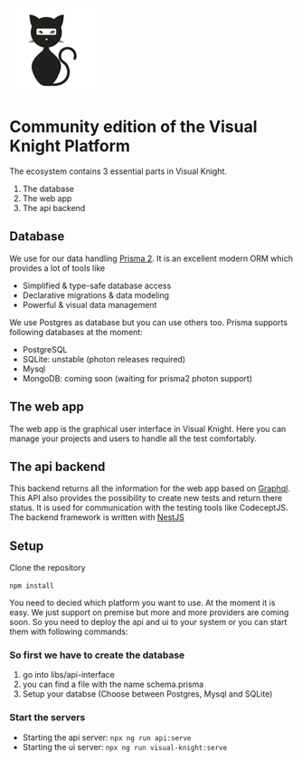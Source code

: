 ![Visual Knight](visual-knight.png)

# Community edition of the Visual Knight Platform

The ecosystem contains 3 essential parts in Visual Knight.

1. The database
2. The web app
3. The api backend

## Database

We use for our data handling [Prisma 2](https://www.prisma.io/). It is an excellent modern ORM which provides a lot of tools like

- Simplified & type-safe database access
- Declarative migrations & data modeling
- Powerful & visual data management

We use Postgres as database but you can use others too.
Prisma supports following databases at the moment:

- PostgreSQL
- SQLite: unstable (photon releases required)
- Mysql
- MongoDB: coming soon (waiting for prisma2 photon support)

## The web app

The web app is the graphical user interface in Visual Knight. Here you can manage your projects and users to handle all the test comfortably.

## The api backend

This backend returns all the information for the web app based on [Graphql](https://graphql.org/).
This API also provides the possibility to create new tests and return there status. It is used for communication with the testing tools like CodeceptJS. The backend framework is written with [NestJS](https://nestjs.com/)

## Setup

Clone the repository

`npm install`

You need to decied which platform you want to use. At the moment it is easy. We just support on premise but more and more providers are coming soon. So you need to deploy the api and ui to your system or you can start them with following commands:

### So first we have to create the database

1. go into libs/api-interface
2. you can find a file with the name schema.prisma
3. Setup your databse (Choose between Postgres, Mysql and SQLite)

### Start the servers

- Starting the api server: `npx ng run api:serve`
- Starting the ui server: `npx ng run visual-knight:serve`
